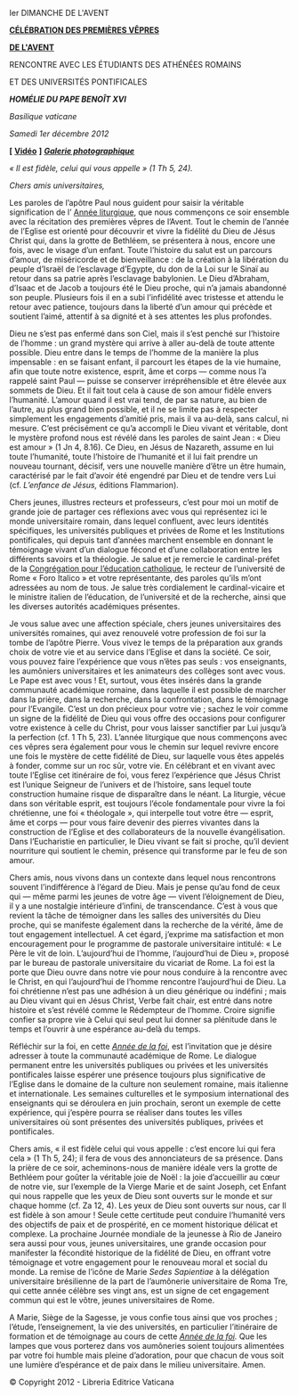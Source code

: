 Ier DIMANCHE DE L'AVENT

**[CÉLÉBRATION DES PREMIÈRES VÊPRES](http://www.vatican.va/news_services/liturgy/libretti/2012/20121201.pdf)**

**[DE L'AVENT](http://www.vatican.va/news_services/liturgy/libretti/2012/20121201.pdf)**

RENCONTRE AVEC LES ÉTUDIANTS DES ATHÉNÉES ROMAINS

ET DES UNIVERSITÉS PONTIFICALES

***HOMÉLIE DU PAPE BENOÎT XVI***

*Basilique vaticane*

*Samedi 1er décembre 2012*

**[** **[Vidéo](http://player.rv.va/vaticanplayer.asp?language=it&tic=VA_W96A4GIC)** **]** ***[Galerie photographique](http://www.photogallery.va/content/photogallery/it/vespri-1-xii-2012.html)***

*« Il est fidèle, celui qui vous appelle » (1 Th 5, 24).*

*Chers amis universitaires,*

Les paroles de l’apôtre Paul nous guident pour saisir la véritable signification de l’ [Année liturgique](http://www.vatican.va/liturgical_year/liturgico_fr/liturgico_fr.html), que nous commençons ce soir ensemble avec la récitation des premières vêpres de l’Avent. Tout le chemin de l’année de l’Eglise est orienté pour découvrir et vivre la fidélité du Dieu de Jésus Christ qui, dans la grotte de Bethléem, se présentera à nous, encore une fois, avec le visage d’un enfant. Toute l’histoire du salut est un parcours d’amour, de miséricorde et de bienveillance : de la création à la libération du peuple d’Israël de l’esclavage d’Egypte, du don de la Loi sur le Sinaï au retour dans sa patrie après l’esclavage babylonien. Le Dieu d’Abraham, d’Isaac et de Jacob a toujours été le Dieu proche, qui n’a jamais abandonné son peuple. Plusieurs fois il en a subi l’infidélité avec tristesse et attendu le retour avec patience, toujours dans la liberté d’un amour qui précède et soutient l’aimé, attentif à sa dignité et à ses attentes les plus profondes.

Dieu ne s’est pas enfermé dans son Ciel, mais il s’est penché sur l’histoire de l’homme : un grand mystère qui arrive à aller au-delà de toute attente possible. Dieu entre dans le temps de l’homme de la manière la plus impensable : en se faisant enfant, il parcourt les étapes de la vie humaine, afin que toute notre existence, esprit, âme et corps — comme nous l’a rappelé saint Paul — puisse se conserver irrépréhensible et être élevée aux sommets de Dieu. Et il fait tout cela à cause de son amour fidèle envers l’humanité. L’amour quand il est vrai tend, de par sa nature, au bien de l’autre, au plus grand bien possible, et il ne se limite pas à respecter simplement les engagements d’amitié pris, mais il va au-delà, sans calcul, ni mesure. C’est précisément ce qu’a accompli le Dieu vivant et véritable, dont le mystère profond nous est révélé dans les paroles de saint Jean : « Dieu est amour » (1 Jn 4, 8.16). Ce Dieu, en Jésus de Nazareth, assume en lui toute l’humanité, toute l’histoire de l’humanité et il lui fait prendre un nouveau tournant, décisif, vers une nouvelle manière d’être un être humain, caractérisé par le fait d’avoir été engendré par Dieu et de tendre vers Lui (cf. *L’enfance de Jésus,* éditions Flammarion).

Chers jeunes, illustres recteurs et professeurs, c’est pour moi un motif de grande joie de partager ces réflexions avec vous qui représentez ici le monde universitaire romain, dans lequel confluent, avec leurs identités spécifiques, les universités publiques et privées de Rome et les Institutions pontificales, qui depuis tant d’années marchent ensemble en donnant le témoignage vivant d’un dialogue fécond et d’une collaboration entre les différents savoirs et la théologie. Je salue et je remercie le cardinal-préfet de la [Congrégation pour l’éducation catholique](http://www.vatican.va/roman_curia/congregations/ccatheduc/index_fr.htm), le recteur de l’université de Rome « Foro Italico » et votre représentante, des paroles qu’ils m’ont adressées au nom de tous. Je salue très cordialement le cardinal-vicaire et le ministre italien de l’éducation, de l’université et de la recherche, ainsi que les diverses autorités académiques présentes.

Je vous salue avec une affection spéciale, chers jeunes universitaires des universités romaines, qui avez renouvelé votre profession de foi sur la tombe de l’apôtre Pierre. Vous vivez le temps de la préparation aux grands choix de votre vie et au service dans l’Eglise et dans la société. Ce soir, vous pouvez faire l’expérience que vous n’êtes pas seuls : vos enseignants, les aumôniers universitaires et les animateurs des collèges sont avec vous. Le Pape est avec vous ! Et, surtout, vous êtes insérés dans la grande communauté académique romaine, dans laquelle il est possible de marcher dans la prière, dans la recherche, dans la confrontation, dans le témoignage pour l’Evangile. C’est un don précieux pour votre vie ; sachez le voir comme un signe de la fidélité de Dieu qui vous offre des occasions pour configurer votre existence à celle du Christ, pour vous laisser sanctifier par Lui jusqu’à la perfection (cf. 1 Th 5, 23). L’année liturgique que nous commençons avec ces vêpres sera également pour vous le chemin sur lequel revivre encore une fois le mystère de cette fidélité de Dieu, sur laquelle vous êtes appelés à fonder, comme sur un roc sûr, votre vie. En célébrant et en vivant avec toute l’Eglise cet itinéraire de foi, vous ferez l’expérience que Jésus Christ est l’unique Seigneur de l’univers et de l’histoire, sans lequel toute construction humaine risque de disparaître dans le néant. La liturgie, vécue dans son véritable esprit, est toujours l’école fondamentale pour vivre la foi chrétienne, une foi « théologale », qui interpelle tout votre être — esprit, âme et corps — pour vous faire devenir des pierres vivantes dans la construction de l’Eglise et des collaborateurs de la nouvelle évangélisation. Dans l’Eucharistie en particulier, le Dieu vivant se fait si proche, qu’il devient nourriture qui soutient le chemin, présence qui transforme par le feu de son amour.

Chers amis, nous vivons dans un contexte dans lequel nous rencontrons souvent l’indifférence à l’égard de Dieu. Mais je pense qu’au fond de ceux qui — même parmi les jeunes de votre âge — vivent l’éloignement de Dieu, il y a une nostalgie intérieure d’infini, de transcendance. C’est à vous que revient la tâche de témoigner dans les salles des universités du Dieu proche, qui se manifeste également dans la recherche de la vérité, âme de tout engagement intellectuel. A cet égard, j’exprime ma satisfaction et mon encouragement pour le programme de pastorale universitaire intitulé: « Le Père le vit de loin. L’aujourd’hui de l’homme, l’aujourd’hui de Dieu », proposé par le bureau de pastorale universitaire du vicariat de Rome. La foi est la porte que Dieu ouvre dans notre vie pour nous conduire à la rencontre avec le Christ, en qui l’aujourd’hui de l’homme rencontre l’aujourd’hui de Dieu. La foi chrétienne n’est pas une adhésion à un dieu générique ou indéfini ; mais au Dieu vivant qui en Jésus Christ, Verbe fait chair, est entré dans notre histoire et s’est révélé comme le Rédempteur de l’homme. Croire signifie confier sa propre vie à Celui qui seul peut lui donner sa plénitude dans le temps et l’ouvrir à une espérance au-delà du temps.

Réfléchir sur la foi, en cette *[Année de la foi](http://www.vatican.va/special/annus_fidei/index_fr.htm)*, est l’invitation que je désire adresser à toute la communauté académique de Rome. Le dialogue permanent entre les universités publiques ou privées et les universités pontificales laisse espérer une présence toujours plus significative de l’Eglise dans le domaine de la culture non seulement romaine, mais italienne et internationale. Les semaines culturelles et le symposium international des enseignants qui se déroulera en juin prochain, seront un exemple de cette expérience, qui j’espère pourra se réaliser dans toutes les villes universitaires où sont présentes des universités publiques, privées et pontificales.

Chers amis, « il est fidèle celui qui vous appelle : c’est encore lui qui fera cela » (1 Th 5, 24); il fera de vous des annonciateurs de sa présence. Dans la prière de ce soir, acheminons-nous de manière idéale vers la grotte de Bethléem pour goûter la véritable joie de Noël : la joie d’accueillir au cœur de notre vie, sur l’exemple de la Vierge Marie et de saint Joseph, cet Enfant qui nous rappelle que les yeux de Dieu sont ouverts sur le monde et sur chaque homme (cf. Za 12, 4). Les yeux de Dieu sont ouverts sur nous, car Il est fidèle à son amour ! Seule cette certitude peut conduire l’humanité vers des objectifs de paix et de prospérité, en ce moment historique délicat et complexe. La prochaine Journée mondiale de la jeunesse à Rio de Janeiro sera aussi pour vous, jeunes universitaires, une grande occasion pour manifester la fécondité historique de la fidélité de Dieu, en offrant votre témoignage et votre engagement pour le renouveau moral et social du monde. La remise de l’icône de Marie *Sedes Sapientiae* à la délégation universitaire brésilienne de la part de l’aumônerie universitaire de Roma Tre, qui cette année célèbre ses vingt ans, est un signe de cet engagement commun qui est le vôtre, jeunes universitaires de Rome.

A Marie, Siège de la Sagesse, je vous confie tous ainsi que vos proches ; l’étude, l’enseignement, la vie des universités, en particulier l’itinéraire de formation et de témoignage au cours de cette *[Année de la foi](http://www.vatican.va/special/annus_fidei/index_fr.htm).* Que les lampes que vous porterez dans vos aumôneries soient toujours alimentées par votre foi humble mais pleine d’adoration, pour que chacun de vous soit une lumière d’espérance et de paix dans le milieu universitaire. Amen.

© Copyright 2012 - Libreria Editrice Vaticana